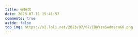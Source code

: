 ```yaml
---
title: 碎碎念
date: 2023-07-11 15:41:57
comments: true
aside: false
top_img: https://s2.loli.net/2023/07/07/IBWYzeSwdmscuG6.png
---
```


<head>
  <!-- ... -->
  <script src="https://cdn.jsdelivr.net/gh/Uyoahz26/daodao@main/dist/qexo-dao.min.js"></script>
  <!-- ... -->
</head>
<body>
  <!-- ... -->
  <div id="qexoDaoDao"></div>
  <script>
    qexoDaodao?.init({
      el: "#qexoDaoDao",
      avatar: "https://s2.loli.net/2023/07/06/mCM7ZKa2u6BdQqT.jpg",
      name: "cc",
      title: "记录生活状态",
      limit: 10,
      fromColor: "#ed709b",
      labelColor: "#ffffff",
      useLoadingImg: "true",
      loadingImg: "https://s2.loli.net/2023/07/11/DgQGM5LYpxSORhq.gif",
      baseURL: "https://qexo.kodomonojikany.cyou/",
    }).then(function (){
      console.log("qexoDaodao加载完成");
    })
  </script>
</body>

